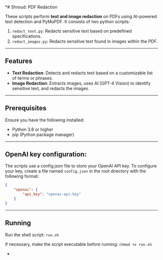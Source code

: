 *# Shroud: PDF Redaction

These scripts perform **text and image redaction** on PDFs using AI-powered text detection and PyMuPDF. It consists of two python scripts:
1. `redact_text.py`: Redacts sensitive text based on predefined specifications.
2. `redact_images.py`: Redacts sensitive text found in images within the PDF.

---

## Features

- **Text Redaction**: Detects and redacts text based on a customizable list of terms or phrases.
- **Image Redaction**: Extracts images, uses AI (GPT-4 Vision) to identify sensitive text, and redacts the images.

---

## Prerequisites

Ensure you have the following installed:
- Python 3.8 or higher
- pip (Python package manager)

---

## OpenAI key configuration:
The scripts use a config.json file to store your OpenAI API key. To configure your key, create a file named `config.json` in the root directory with the following format:
```json
{
    "openai": {
        "api_key": "openai-api-key"
    }
}
```
---

## Running
Run the shell script:
`run.sh`

If necessary, make the script executable before running:
`chmod +x run.sh`

*